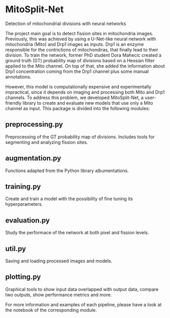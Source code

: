 # MitoSplit-Net
Detection of mitochondrial divisions with neural networks

The project main goal is to detect fission sites in mitochondria images. Previously, this was achieved by using a U-Net-like neural network with mitochondria (Mito) and Drp1 images as inputs. Drp1 is an enzyme responsible for the contrictions of mitochondiras, that finally lead to their division. To train the network, former PhD student Dora Mahecic created a ground truth (GT) probability map of divisions based on a Hessian filter applied to the Mito channel. On top of that, she added the information about Drp1 concentration coming from the Drp1 channel plus some manual annotations. 

However, this model is computationally expensive and experimentally impractical, since it depends on imaging and processing both Mito and Drp1 channels. To address this problem, we developed MitoSplit-Net, a user-friendly library to create and evaluate new models that use only a Mito channel as input. This package is divided into the following modules:

## preprocessing.py
Preprocessing of the GT probability map of divisions. Includes tools for segmenting and analyzing fission sites. 

## augmentation.py
Functions adapted from the Python library albumentations.

## training.py
Create and train a model with the possibility of fine tuning its hyperparameters.

## evaluation.py
Study the performace of the network at both pixel and fission levels.

## util.py
Saving and loading processed images and models.

## plotting.py
Graphical tools to show input data overlapped with output data, compare two outputs, show performance metrics and more.

For more information and examples of each pipeline, please have a look at the notebook of the corresponding module.
